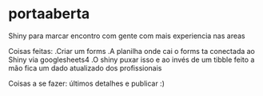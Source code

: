 # portaaberta
Shiny para marcar encontro com gente com mais experiencia nas areas


Coisas feitas:
.Criar um forms
.A planilha onde cai o forms ta conectada ao Shiny via googlesheets4
.O shiny puxar isso e ao invés de um tibble feito a mão fica um dado atualizado dos profissionais

Coisas a se fazer:
últimos detalhes e publicar :)
